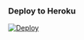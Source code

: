 ### Deploy to Heroku
[![Deploy](https://www.herokucdn.com/deploy/button.svg)](https://heroku.com/deploy)
